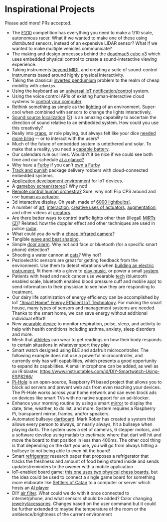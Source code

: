 # Inspirational Projects

Please add more! PRs accepted.

- The [F1/10](http://f1tenth.org/) competition has everything you need to make a 1/10 scale, autonomous racer.
    What if we wanted to make one of these using *distributed* sensors, instead of an expensive LIDAR sensor?
    What if we wanted to make multiple vehicles communicate?
- The making and design processes behind the [deadmau5 cube v3](https://www.youtube.com/watch?v=waGzVes6PWY) which uses embedded physical control to create a sound-interactive viewing experience.
- Taking instruments [beyond MIDI](https://www.youtube.com/watch?v=x5MuKTkukIw), and creating a suite of sound-control instruments based around highly physical interactivity.
- Taking the classical [inverted pendumlum](https://www.youtube.com/watch?v=Owe0o0ynUbY) problem to the realm of cheap mobility with `edumips`.
- Using the keyboard as an [universal IoT notification/control](https://www.daskeyboard.com/x/x50q-rgb-mechanical-keyboard/) system.
- Using the voice control APIs of existing human-interactive cloud systems to [control your computer](https://www.instructables.com/id/IoTyper-Control-Your-PC-Via-Alexa-IoT/)
- Rethink something as simple as the [lighting](https://www.instructables.com/id/Super-Simple-RGB-WiFi-Lamp/) of an environment.
    Super-cool when combined with sensors to change the lights interactively.
- [Sound source localization](https://respeaker.io/6_mic_array/) ([2](https://respeaker.io/usb_4_mic_array/)) is an amazing capability to ascertain the direction of sound relative to an embedded system.
    How could you use this creatively?
- Really into [craps](https://en.wikipedia.org/wiki/Craps), or role playing, but always felt like your dice [needed more bling](https://hackaday.io/project/28377-electronic-dice) -- or to interact with the users?
- Much of the future of embedded system is untethered and solar.
    To make that a reality, you need a [capable battery](https://hackaday.io/project/164733-pisugar-battery-for-raspberry-pi-zero).
- Our calendars rule our lives.
    Wouldn't it be nice if we could see both time and our schedule [at a glance?](https://www.instructables.com/id/CalClock-Simply-See-Your-Schedule/)
- Why have a [Furby](https://en.wikipedia.org/wiki/Furby) if you can't [pwn a Furby](https://github.com/iafan/Hacksby)
- [Track and punish](https://www.youtube.com/watch?v=a_TSR_v07m0) package delivery robbers with cloud-connected embedded systems.
- [Application development environment](https://www.youtube.com/watch?v=uE0bP-AS_sQ) for IoT devices.
- A [gameboy screen/stereo](https://youtu.be/FsqfhFsk2PQ?t=248)? Why not!
- [Remote control human orchestra?](https://www.youtube.com/watch?v=Dph-bkJL_wM) Sure, why not! Flip CPS around and use [human as actuator](https://www.youtube.com/watch?v=uu5jH2BgPBM).
- 3d interactive display. Oh yeah, made of [6000 lightbulbs!](https://www.youtube.com/watch?v=_gW9zwK8Ydk&list=RDuu5jH2BgPBM&index=5).
- A number of [art](https://www.youtube.com/watch?v=0F4V_-shzlk), [interaction](https://www.youtube.com/watch?v=Ev6r7AAg4V4), [creative uses of actuators](https://www.youtube.com/watch?v=y4QQzzU2diM), [augmentation](https://www.youtube.com/watch?v=_VFsdPAoI1g&list=PL6uqON-thyrbkbUEGMRWMLLop9qeMashH), and other videos at [creators](https://www.youtube.com/user/TheCreatorsProject/videos).
- Are there better ways to control traffic lights other than (illegal) [MiRTs](https://hackaday.io/project/162434-dont-call-the-cops) [(2)](http://www.themirt.com/how-it-works.php)? Related: how the doppler effect and other techniques are used in police [radar](https://youtu.be/vQtLms02PFM?t=647).
- What could you do with a [cheap infrared camera](https://youtu.be/u4DSzp77xwk?t=162)?
- Tangible [wave and beat shaping](https://youtu.be/Mgy1S8qymx0?list=TLPQMDIwMTIwMjDft11QejRomA).
- Simple [door alarm](https://youtu.be/xXs8Cxw4e2k?list=TLPQMDQwMTIwMjCFXJiZsHM4tw). Why not add face or bluetooth (for a specific smart phone) detection?
- Shooting a water cannon at [cats](https://youtu.be/uIbkLjjlMV8?list=TLPQMDQwMTIwMjCFXJiZsHM4tw)? Why not?
- Pezioelectric sensors are great for getting feedback from the environment.
    Use them to detect vibrations when [building an electric instrument](https://youtu.be/Zp2LCAv2CYY?list=TLPQMDQwMTIwMjCFXJiZsHM4tw&t=408), fit them into a glove to [play music](https://www.youtube.com/watch?v=oTJh_Kph1mU&list=TLPQMDQwMTIwMjCFXJiZsHM4tw&index=16), or power a small [system](https://youtu.be/tYoGdxDPwL4?list=TLPQMDQwMTIwMjCFXJiZsHM4tw).
- Patients with head and neck cancer use wearable [tech](https://www.news-medical.net/news/20180517/Smart-technology-helps-improve-outcomes-for-patients-with-head-and-neck-cancer.aspx) (bluetooth enabled scale, bluetooth enabled blood pressure cuff and mobile app) to send information to their physician to see how they are responding to treatment.
- Our dairy life optimization of energy efficiency can be accomplished by IoT ["Smart Home" Energy Efficient IoT Technology](https://www.youtube.com/watch?v=iCgf_YmOykw). For making the smart house, many types of sensors and management systems are needed. Thanks to the smart home, we can save energy without additional individual effort!
- New [wearable device](https://spirehealth.com/pages/research-platform) to monitor respiration, pulse, sleep, and activity to help with health conditions including asthma, anxiety, sleep disorders and more.
- Mesh that [athletes](https://electronicsforu.com/electronics-projects/wifi-bluetooth-mesh-enabled-iot-smart-device-for-athletes) can wear to get readings on how their body responds to certain situations in whatever sport they play
- Smart watch designed using BLE and adafruit microcontroller. The following example does not use a powerful microcontroller, and currently only has wifi capabilities,  which presents a good opportunity to expand its capabilities. A small microphone can be added, as well as an IR blaster. https://www.instructables.com/id/DIY-Smartwatch-Using-ESP8266/
- [Pi-Hole](https://github.com/pi-hole/pi-hole) is an open-source, Raspberry Pi based project that allows you to block ad servers and prevent web ads from even reaching your devices. The Pi-Hole works across your home network and can even block ads on devices like smart TVs with no native support for an ad-blocker.
- Enhance your morning routine by using a smart [mirror](https://www.pantechsolutions.net/iot-based-smart-e-mirror-using-opencv-with-raspberry-pi) to display the date, time, weather, to do list, and more. System requires a Raspberry Pi, transparent mirror, frames, and/or speakers.
- Automated bullseye [dartboard](https://www.youtube.com/watch?v=MHTizZ_XcUM). Mark Rober has created a system that allows every person to always, or nearly always, hit a bullseye when playing darts. The system uses a set of cameras, 6 stepper motors, and a software develop using matlab to esetimate where that dart will hit and move the board to that position in less than 400ms. The other cool thing is that depending on the dart you use, you will go from always hitting a bullseye to not being able to even hit the board!
- Smart [refrigerator](https://www.researchgate.net/publication/322653199_IoT_Based_Interactive_Smart_Refrigerator) research paper that proposes a refrigerator that tracks the freshness and amount of food being stored inside and sends updates/reminders to the owener with a mobile application
- IoT-enabled board game; [this one uses two physical chess boards](https://www.youtube.com/watch?v=ta-q7Qbpj4Q), but the idea could be used to connect a single game board for something more elaborate like [Settlers of Catan](https://boardgamegeek.com/boardgame/13/catan) to a computer or server which hosts an [AI player](https://github.com/maxyurk/settlers_of_catan)
- DIY [air filter](https://github.com/Kels316/DIY-Air-Purifier). What could we do with it once connected to internet/phone, and what sensors should be added?
Color changing [jewelry/acessories](https://www.instructables.com/id/BT-Controlled-LED-Wearable-With-Intel-Edison/). Changes based on the user command but it could be further extended to maybe the temperature of the room or the ambience/brightness of the current environment 
